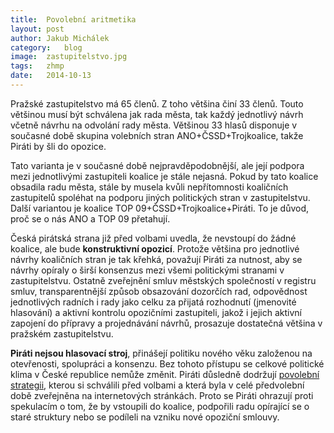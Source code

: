 ```yaml
---
title:	Povolební aritmetika
layout:	post
author:	Jakub Michálek
category:	blog
image:	zastupitelstvo.jpg
tags:	zhmp
date:	2014-10-13
---
```


Pražské zastupitelstvo má 65 členů. Z toho většina činí 33 členů. Touto většinou musí být schválena jak rada města, tak každý jednotlivý návrh včetně návrhu na odvolání rady města. Většinou 33 hlasů disponuje v současné době skupina volebních stran ANO+ČSSD+Trojkoalice, takže Piráti by šli do opozice. 

Tato varianta je v současné době nejpravděpodobnější, ale její podpora mezi jednotlivými zastupiteli koalice je stále nejasná. Pokud by tato koalice obsadila radu města, stále by musela kvůli nepřítomnosti koaličních zastupitelů spoléhat na podporu jiných politických stran v zastupitelstvu. Další variantou je koalice TOP 09+ČSSD+Trojkoalice+Piráti. To je důvod, proč se o nás ANO a TOP 09 přetahují.

Česká pirátská strana již před volbami uvedla, že nevstoupí do žádné koalice, ale bude **konstruktivní opozicí**. Protože většina pro jednotlivé návrhy koaličních stran je tak křehká, považují Piráti za nutnost, aby se návrhy opíraly o širší konsenzus mezi všemi politickými stranami v zastupitelstvu. Ostatně zveřejnění smluv městských společností v registru smluv, transparentnější způsob obsazování dozorčích rad, odpovědnost jednotlivých radních i rady jako celku za přijatá rozhodnutí (jmenovité hlasování) a aktivní kontrolu opozičními zastupiteli, jakož i jejich aktivní zapojení do přípravy a projednávání návrhů, prosazuje dostatečná většina v pražském zastupitelstvu.

**Piráti nejsou hlasovací stroj**, přinášejí politiku nového věku založenou na otevřenosti, spolupráci a konsenzu. Bez tohoto přístupu se celkové politické klima v České republice nemůže změnit. Piráti důsledně dodržují [povolební strategii], kterou si schválili před volbami a která byla v celé předvolební době zveřejněna na internetových stránkách. Proto se Piráti ohrazují proti spekulacím o tom, že by vstoupili do koalice, podpořili radu opírající se o staré struktury nebo se podíleli na vzniku nové opoziční smlouvy.



[povolební strategii]: https://www.pirati.cz/regiony/praha/povolebni_strategie
